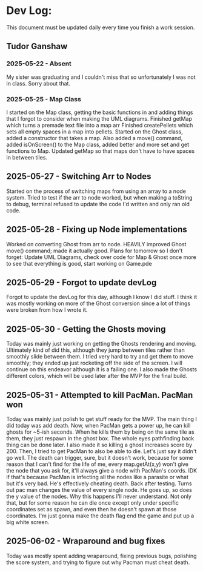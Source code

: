 # Dev Log:

This document must be updated daily every time you finish a work session.

## Tudor Ganshaw

### 2025-05-22 - Absent
My sister was graduating and I couldn't miss that so unfortunately I was not in class. Sorry about that.

### 2025-05-25 - Map Class
I started on the Map class, getting the basic functions in and adding things that I forgot to consider when making the UML diagrams.
Finished getMap which turns a premade text file into a map arr
Finished createPellets which sets all empty spaces in a map into pellets.
Started on the Ghost class, added a constructor that takes a map.
Also added a move() command, added isOnScreen() to the Map class, added better and more set and get functions to Map.
Updated getMap so that maps don't have to have spaces in between tiles.

## 2025-05-27 - Switching Arr to Nodes
Started on the process of switching maps from using an array to a node system.
Tried to test if the arr to node worked, but when making a toString to debug, terminal refused to update the code I'd written and only ran old code.

## 2025-05-28 - Fixing up Node implementations
Worked on converting Ghost from arr to node.
HEAVILY improved Ghost move() command; made it actually good.
Plans for tomorrow so I don't forget: Update UML Diagrams, check over code for Map & Ghost once more to see that everything is good, start working on Game.pde

## 2025-05-29 - Forgot to update devLog
Forgot to update the devLog for this day, although I know I did stuff. I think it was mostly working on more of the Ghost conversion since a lot of things were broken from how I wrote it.

## 2025-05-30 - Getting the Ghosts moving
Today was mainly just working on getting the Ghosts rendering and moving. Ultimately kind of did this, although they jump between tiles rather than smoothly slide between them. I tried very hard to try and get them to move smoothly; they ended up just rocketing off the side of the screen. I will continue on this endeavor although it is a failing one. I also made the Ghosts different colors, which will be used later after the MVP for the final build.

## 2025-05-31 - Attempted to kill PacMan. PacMan won
Today was mainly just polish to get stuff ready for the MVP. The main thing I did today was add death. Now, when PacMan gets a power up, he can kill ghosts for ~5-ish seconds. When he kills them by being on the same tile as them, they just respawn in the ghost box. The whole eyes pathfinding back thing can be done later. I also made it so killing a ghost increases score by 200. Then, I tried to get PacMan to also be able to die. Let's just say it didn't go well. The death can trigger, sure, but it doesn't work, because for some reason that I can't find for the life of me, every map.getAt(x,y) won't give the node that you ask for, it'll always give a node with PacMan's coords. IDK if that's because PacMan is infecting all the nodes like a parasite or what but it's very bad. He's effectively cheating death. Back after testing. Turns out pac man changes the value of every single node. He goes up, so does the y value of the nodes. Why this happens I'll never understand. Not only that, but for some reason he can die once except only under specific coordinates set as spawn, and even then he doesn't spawn at those coordinates. I'm just gonna make the death flag end the game and put up a big white screen.

## 2025-06-02 - Wraparound and bug fixes
Today was mostly spent adding wraparound, fixing previous bugs, polishing the score system, and trying to figure out why Pacman must cheat death.
